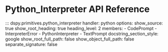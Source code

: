 # Python_Interpreter API Reference

::: dspy.primitives.python_interpreter
    handler: python
    options:
        show_source: true
        show_root_heading: true
        heading_level: 2
        members:
          - CodePrompt
          - InterpreterError
          - PythonInterpreter
          - TextPrompt
        docstring_section_style: google
        show_root_full_path: false
        show_object_full_path: false
        separate_signature: false
